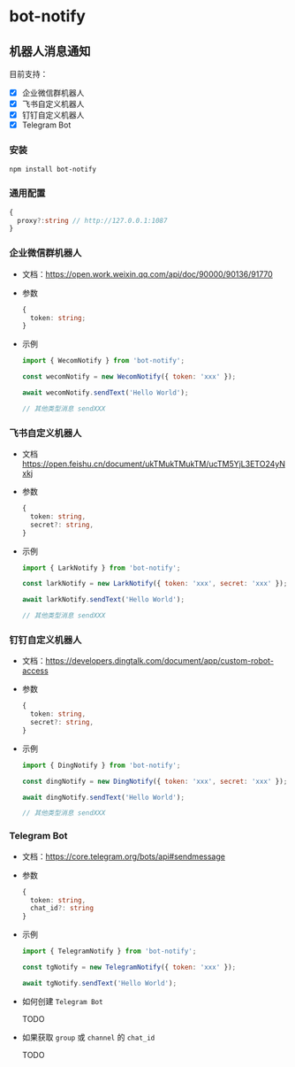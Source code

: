 # bot-notify

## 机器人消息通知

目前支持：

- [x] 企业微信群机器人
- [x] 飞书自定义机器人
- [x] 钉钉自定义机器人
- [x] Telegram Bot

### 安装

```bash
npm install bot-notify
```

### 通用配置

```ts
{
  proxy?:string // http://127.0.0.1:1087
}
```

### 企业微信群机器人

- 文档：<https://open.work.weixin.qq.com/api/doc/90000/90136/91770>

- 参数

  ```ts
  {
    token: string;
  }
  ```

- 示例

  ```js
  import { WecomNotify } from 'bot-notify';

  const wecomNotify = new WecomNotify({ token: 'xxx' });

  await wecomNotify.sendText('Hello World');

  // 其他类型消息 sendXXX
  ```

### 飞书自定义机器人

- 文档 <https://open.feishu.cn/document/ukTMukTMukTM/ucTM5YjL3ETO24yNxkj>

- 参数

  ```ts
  {
    token: string,
    secret?: string,
  }
  ```

- 示例

  ```js
  import { LarkNotify } from 'bot-notify';

  const larkNotify = new LarkNotify({ token: 'xxx', secret: 'xxx' });

  await larkNotify.sendText('Hello World');

  // 其他类型消息 sendXXX
  ```

### 钉钉自定义机器人

- 文档：<https://developers.dingtalk.com/document/app/custom-robot-access>

- 参数

  ```ts
  {
    token: string,
    secret?: string,
  }
  ```

- 示例

  ```js
  import { DingNotify } from 'bot-notify';

  const dingNotify = new DingNotify({ token: 'xxx', secret: 'xxx' });

  await dingNotify.sendText('Hello World');

  // 其他类型消息 sendXXX
  ```

### Telegram Bot

- 文档：<https://core.telegram.org/bots/api#sendmessage>

- 参数

  ```ts
  {
    token: string,
    chat_id?: string
  }
  ```

- 示例

  ```js
  import { TelegramNotify } from 'bot-notify';

  const tgNotify = new TelegramNotify({ token: 'xxx' });

  await tgNotify.sendText('Hello World');
  ```

- 如何创建 `Telegram Bot`

  TODO

- 如果获取 `group` 或 `channel` 的 `chat_id`

  TODO
